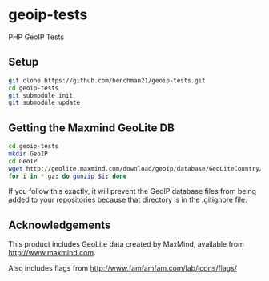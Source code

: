 geoip-tests
===========

PHP GeoIP Tests

Setup
-----

``` bash
git clone https://github.com/henchman21/geoip-tests.git
cd geoip-tests
git submodule init
git submodule update
```

Getting the Maxmind GeoLite DB
------------------------------

``` bash
cd geoip-tests
mkdir GeoIP
cd GeoIP
wget http://geolite.maxmind.com/download/geoip/database/GeoLiteCountry/GeoIP.dat.gz http://geolite.maxmind.com/download/geoip/database/GeoIPv6.dat.gz http://geolite.maxmind.com/download/geoip/database/GeoLiteCity.dat.gz http://geolite.maxmind.com/download/geoip/database/GeoLiteCityv6-beta/GeoLiteCityv6.dat.gz http://download.maxmind.com/download/geoip/database/asnum/GeoIPASNum.dat.gz http://download.maxmind.com/download/geoip/database/asnum/GeoIPASNumv6.dat.gz
for i in *.gz; do gunzip $i; done
```

If you follow this exactly, it will prevent the GeoIP database files from being added to your repositories because that directory is in the .gitignore file.

Acknowledgements
----------------

This product includes GeoLite data created by MaxMind, available from
<a href="http://www.maxmind.com">http://www.maxmind.com</a>.

Also includes flags from http://www.famfamfam.com/lab/icons/flags/

